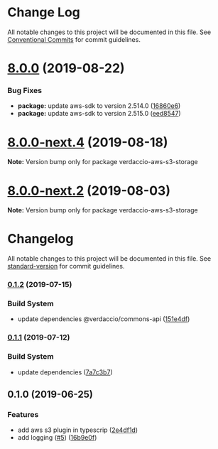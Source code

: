 # Change Log

All notable changes to this project will be documented in this file.
See [Conventional Commits](https://conventionalcommits.org) for commit guidelines.

# [8.0.0](https://github.com/verdaccio/verdaccio-aws-s3-storage/compare/v8.0.0-next.4...v8.0.0) (2019-08-22)


### Bug Fixes

* **package:** update aws-sdk to version 2.514.0 ([16860e6](https://github.com/verdaccio/verdaccio-aws-s3-storage/commit/16860e6))
* **package:** update aws-sdk to version 2.515.0 ([eed8547](https://github.com/verdaccio/verdaccio-aws-s3-storage/commit/eed8547))





# [8.0.0-next.4](https://github.com/verdaccio/verdaccio-aws-s3-storage/compare/v8.0.0-next.3...v8.0.0-next.4) (2019-08-18)

**Note:** Version bump only for package verdaccio-aws-s3-storage





# [8.0.0-next.2](https://github.com/verdaccio/verdaccio-aws-s3-storage/compare/v8.0.0-next.1...v8.0.0-next.2) (2019-08-03)

**Note:** Version bump only for package verdaccio-aws-s3-storage





# Changelog

All notable changes to this project will be documented in this file. See [standard-version](https://github.com/conventional-changelog/standard-version) for commit guidelines.

### [0.1.2](https://github.com/verdaccio/verdaccio-aws-s3-storage/compare/v0.1.1...v0.1.2) (2019-07-15)


### Build System

* update dependencies @verdaccio/commons-api ([151e4df](https://github.com/verdaccio/verdaccio-aws-s3-storage/commit/151e4df))



### [0.1.1](https://github.com/verdaccio/verdaccio-aws-s3-storage/compare/v0.1.0...v0.1.1) (2019-07-12)


### Build System

* update dependencies ([7a7c3b7](https://github.com/verdaccio/verdaccio-aws-s3-storage/commit/7a7c3b7))



## 0.1.0 (2019-06-25)


### Features

* add aws s3 plugin in typescrip ([2e4df1d](https://github.com/verdaccio/verdaccio-aws-s3-storage/commit/2e4df1d))
* add logging ([#5](https://github.com/verdaccio/verdaccio-aws-s3-storage/issues/5)) ([16b9e0f](https://github.com/verdaccio/verdaccio-aws-s3-storage/commit/16b9e0f))
